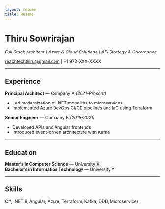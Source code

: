 ```yaml
---
layout: resume
title: Resume
---
```


# Thiru Sowrirajan
*Full Stack Architect | Azure & Cloud Solutions | API Strategy & Governance*

[reachtechthiru@gmail.com](mailto:reachtechthiru@gmail.com) | +1 972-XXX-XXXX

---

## Experience

**Principal Architect** — Company A *(2021–Present)*  
- Led modernization of .NET monoliths to microservices  
- Implemented Azure DevOps CI/CD pipelines and IaC using Terraform  

**Senior Engineer** — Company B *(2018–2021)*  
- Developed APIs and Angular frontends  
- Introduced event-driven architecture with Kafka  

---

## Education
**Master’s in Computer Science** — University X  
**Bachelor’s in Information Technology** — University Y  

---

## Skills
C#, .NET 8, Angular, Azure, Terraform, Kafka, DDD, Microservices
